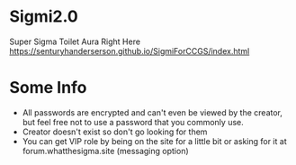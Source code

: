 # Sigmi2.0
Super Sigma Toilet Aura Right Here https://senturyhanderserson.github.io/SigmiForCCGS/index.html
# Some Info
- All passwords are encrypted and can't even be viewed by the creator, but feel free not to use a password that you commonly use.
- Creator doesn't exist so don't go looking for them
- You can get VIP role by being on the site for a little bit or asking for it at forum.whatthesigma.site (messaging option)
